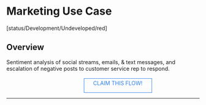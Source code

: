 <!--TODO: Replace all references to "VDA", "Developer Application", and "Developer App" with "Veritone Developer"-->
<style>
    #claim-this-flow-btn {
        display: block;
        color: #2F80ED;
        border: 1px solid #2F80ED;
        width: 170px;
        height: 30px;
        text-align: center;
        padding: 3px;
        position: relative;
        text-decoration: none;
        left: 40%;
    }
</style>
# Marketing Use Case
[status/Development/Undeveloped/red]


## Overview <!-- {docsify-ignore} -->
Sentiment analysis of social streams, emails, & text messages, and escalation of negative posts to customer service rep to respond.
</br>
</br>
<a target="_blank" href="https://forms.gle/tkVjfrtyBDrXyoji7" id="claim-this-flow-btn">CLAIM THIS FLOW!</a>
<hr>